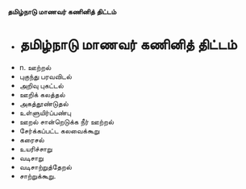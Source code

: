 **தமிழ்நாடு மாணவர் கணினித் திட்டம்**
- # தமிழ்நாடு மாணவர் கணினித் திட்டம்
- n. ஊற்றல்
- புகுந்து பரவவிடல்
- அறிவு புகட்டல்
- ஊறிக் கலத்தல்
- அகத்தூண்டுதல்
- உள்ளுயிர்ப்பண்பு
- ஊறல் சான்றெடுக்க நீர் ஊற்றல்
- சேர்க்கப்பட்ட கலவைக்கூறு
- கரைசல்
- உயரிச்சாறு
- வடிசாறு
- வடிசாற்றுத்தேறல்
- சாற்றுக்கூறு.

